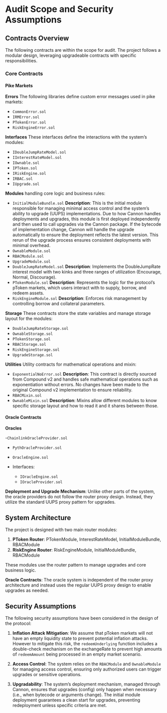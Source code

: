 # Audit Scope and Security Assumptions

## Contracts Overview

The following contracts are within the scope for audit. The project follows a modular design, leveraging upgradeable contracts with specific responsibilities.

### Core Contracts

#### Pike Markets

**Errors** The following libraries define custom error messages used in pike markets:

- `CommonError.sol`
- `IRMError.sol`
- `PTokenError.sol`
- `RiskEngineError.sol`

**Interfaces** These interfaces define the interactions with the system’s modules:

- `IDoubleJumpRateModel.sol`
- `IInterestRateModel.sol`
- `IOwnable.sol`
- `IPToken.sol`
- `IRiskEngine.sol`
- `IRBAC.sol`
- `IUpgrade.sol`

**Modules** handling core logic and business rules:

- `InitialModuleBundle.sol` **Description**: This is the initial module responsible for managing minimal access control and the system’s ability to upgrade (UUPS) implementations. Due to how Cannon handles deployments and upgrades, this module is first deployed independently and then used to call upgrades via the Cannon package. If the bytecode of implementation change, Cannon will handle the upgrade automatically to ensure the deployment reflects the latest version. This rerun of the upgrade process ensures consistent deployments with minimal overhead.
- `OwnableModule.sol`
- `RBACModule.sol`
- `UpgradeModule.sol`
- `DoubleJumpRateModel.sol` **Description**: Implements the DoubleJumpRate interest model with two kinks and three ranges of utilization (Encourage, Normal, Discourage).
- `PTokenModule.sol` **Description**: Represents the logic for the protocol’s pToken markets, which users interact with to supply, borrow, and redeem assets.
- `RiskEngineModule.sol` **Description**: Enforces risk management by controlling borrow and collateral parameters.

**Storage** These contracts store the state variables and manage storage layout for the modules:

- `DoubleJumpRateStorage.sol`
- `OwnableStorage.sol`
- `PTokenStorage.sol`
- `RBACStorage.sol`
- `RiskEngineStorage.sol`
- `UpgradeStorage.sol`

**Utilities** Utility contracts for mathematical operations and mixin:

- `ExponentialNoError.sol` **Description**: This contract is directly sourced from Compound v2 and handles safe mathematical operations such as exponentiation without errors. No changes have been made to the original Compound v2 implementation to ensure reliability.
- `RBACMixin.sol`
- `OwnableMixin.sol`
  **Description**: Mixins allow different modules to know specific storage layout and how to read it and it shares between those.

#### Oracle Contracts

**Oracles**

-`ChainlinkOracleProvider.sol`

- `PythOracleProvider.sol`

- `OracleEngine.sol`

- Interfaces:
  - `IOracleEngine.sol`
  - `IOracleProvider.sol`

**Deployment and Upgrade Mechanism**:
Unlike other parts of the system, the oracle providers do not follow the router proxy design. Instead, they utilize the standard UUPS proxy pattern for upgrades.

## System Architecture

The project is designed with two main router modules:

1. **PToken Router**: PTokenModule, InterestRateModel, InitialModuleBundle, RBACModule
2. **RiskEngine Router**: RiskEngineModule, InitialModuleBundle, RBACModule

These modules use the router pattern to manage upgrades and core business logic.

**Oracle Contracts**:
The oracle system is independent of the router proxy architecture and instead uses the regular UUPS proxy design to enable upgrades as needed.

## Security Assumptions

The following security assumptions have been considered in the design of the protocol:

1. **Inflation Attack Mitigation**: We assume that pToken markets will not have an empty liquidity state to prevent potential inflation attacks. However to mitigate this risk, the `redeemUnderlying` function includes a double-check mechanism on the exchangeRate to prevent high amounts of `redeemAmount` being processed in an empty market scenario.

2. **Access Control**: The system relies on the `RBACModule` and `OwnableModule` for managing access control, ensuring only authorized users can trigger upgrades or sensitive operations.

3. **Upgradability**: The system’s deployment mechanism, managed through Cannon, ensures that upgrades (config) only happen when necessary (i.e., when bytecode or arguments change). The initial module deployment guarantees a clean start for upgrades, preventing redeployment unless specific criteria are met.
